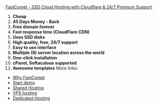 <base target="_blank">

[FastComet - SSD Cloud Hosting with Cloudflare & 24/7 Premium Support](http://bit.ly/sharedhosting2018) 
1. **Cheap**
2. **45 Days Money - Back**
3. **Free domain forever**
4. **Fast response time (CloudFlare CDN)**
5. **Uses SSD disks**
6. **High quality, free, 24/7 support**
7. **Easy to use interface**
8. **Multiple (8) server location across the world**
9. **One-click installation**
10. **cPanel, Softaculous supported**
11. **Awesome templates**
More links:
* [Why FastComet](https://bit.ly/whyfastcomet)
* [Start demo](https://bit.ly/hostingdemo2018)
* [Shared Hosting](https://bit.ly/sharedhosting2018)
* [VPS hosting](https://bit.ly/vpshosting2018)
* [Dedicated Hosting](https://bit.ly/dedicatedhosting2018)
